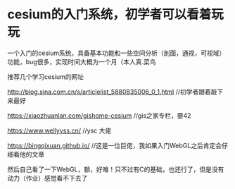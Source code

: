 # cesium的入门系统，初学者可以看着玩玩
一个入门的cesium系统，具备基本功能和一些空间分析（剖面，通视，可视域）功能，bug很多，实现时间大概为一个月（本人真.菜鸟


推荐几个学习cesium的网址

http://blog.sina.com.cn/s/articlelist_5880835006_0_1.html     //初学者跟着敲下来最好

https://xiaozhuanlan.com/gishome-cesium         //gis之家专栏，要42

https://www.wellyyss.cn/            //ysc 大佬

https://bingqixuan.github.io/       //这是一位巨佬，我如果入门WebGL之后肯定会仔细看他的文章


然后自己看了一下WebGL，额，好难！只不过有C的基础，也还行了，但是没有动力（作业）感觉看不下去了
